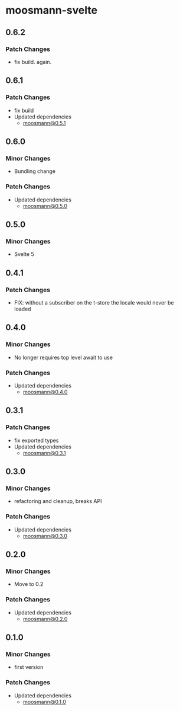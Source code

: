 # moosmann-svelte

## 0.6.2

### Patch Changes

-   fix build. again.

## 0.6.1

### Patch Changes

-   fix build
-   Updated dependencies
    -   moosmann@0.5.1

## 0.6.0

### Minor Changes

-   Bundling change

### Patch Changes

-   Updated dependencies
    -   moosmann@0.5.0

## 0.5.0

### Minor Changes

-   Svelte 5

## 0.4.1

### Patch Changes

-   FIX: without a subscriber on the t-store the locale would never be loaded

## 0.4.0

### Minor Changes

-   No longer requires top level await to use

### Patch Changes

-   Updated dependencies
    -   moosmann@0.4.0

## 0.3.1

### Patch Changes

-   fix exported types
-   Updated dependencies
    -   moosmann@0.3.1

## 0.3.0

### Minor Changes

-   refactoring and cleanup, breaks API

### Patch Changes

-   Updated dependencies
    -   moosmann@0.3.0

## 0.2.0

### Minor Changes

-   Move to 0.2

### Patch Changes

-   Updated dependencies
    -   moosmann@0.2.0

## 0.1.0

### Minor Changes

-   first version

### Patch Changes

-   Updated dependencies
    -   moosmann@0.1.0
